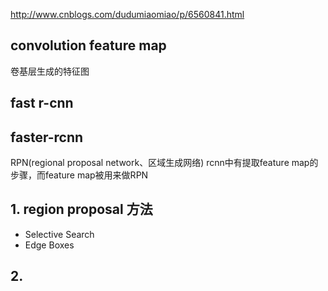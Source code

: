 http://www.cnblogs.com/dudumiaomiao/p/6560841.html

## convolution feature map
卷基层生成的特征图
## fast r-cnn
## faster-rcnn
RPN(regional proposal network、区域生成网络)
rcnn中有提取feature map的步骤，而feature map被用来做RPN


## 1. region proposal 方法
- Selective Search
- Edge Boxes

## 2. 
